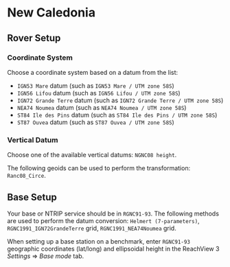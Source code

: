 # New Caledonia

## Rover Setup

### Coordinate System

Choose a coordinate system based on a datum from the list:
* `IGN53 Mare` datum (such as `IGN53 Mare / UTM zone 58S`)
* `IGN56 Lifou` datum (such as `IGN56 Lifou / UTM zone 58S`)
* `IGN72 Grande Terre` datum (such as `IGN72 Grande Terre / UTM zone 58S`)
* `NEA74 Noumea` datum (such as `NEA74 Noumea / UTM zone 58S`)
* `ST84 Ile des Pins` datum (such as `ST84 Ile des Pins / UTM zone 58S`)
* `ST87 Ouvea` datum (such as `ST87 Ouvea / UTM zone 58S`)

### Vertical Datum

Choose one of the available vertical datums: `NGNC08 height`.

The following geoids can be used to perform the transformation: `Ranc08_Circe`.

## Base Setup

Your base or NTRIP service should be in `RGNC91-93`. The following methods are used to perform the datum conversion: `Helmert (7-parameters)`, `RGNC1991_IGN72GrandeTerre` grid, `RGNC1991_NEA74Noumea` grid.

When setting up a base station on a benchmark, enter `RGNC91-93` geographic coordinates (lat/long) and ellipsoidal height in the ReachView 3 *Settings* ⇒ *Base mode* tab.
